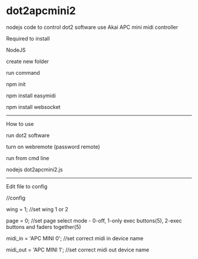 # dot2apcmini2
nodejs code to control dot2 software use Akai APC mini midi controller


Required to install

NodeJS

create new folder

run command

npm init

npm install easymidi

npm install websocket

----------------------

How to use

run dot2 software

turn on webremote (password remote)

run from cmd line

nodejs dot2apcmini2.js

--------------------

Edit file to config

//config 

wing = 1;   //set wing 1 or 2

page = 0;   //set page select mode - 0-off, 1-only exec buttons(5), 2-exec buttons and faders together(5)

midi_in = 'APC MINI 0';     //set correct midi in device name

midi_out = 'APC MINI 1';    //set correct midi out device name

